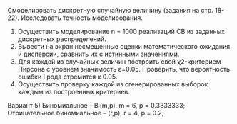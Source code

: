 Смоделировать дискретную случайную величину (задания на стр. 18-22). Исследовать точность моделирования.

1)	Осуществить моделирование n = 1000 реализаций СВ из заданных дискретных распределений. 
2)	Вывести на экран несмещенные оценки математического ожидания и дисперсии, сравнить их с истинными значениями.
3)	Для каждой из случайных величин построить свой χ2-критерием Пирсона с уровнем значимость ε=0.05. Проверить, что вероятность ошибки I рода стремится к 0.05.
4)	Осуществить проверку каждой из сгенерированных выборок каждым из построенных критериев.

Вариант 5)	Биномиальное – Bi(m,p), m = 6, p = 0.3333333; Отрицательное биномиальное –  (r,p), r = 4, p = 0.2;


